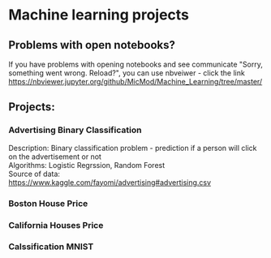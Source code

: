 # Machine learning projects

## Problems with open notebooks?
If you have problems with opening notebooks and see communicate "Sorry, something went wrong. Reload?", you can use nbveiwer - click the link https://nbviewer.jupyter.org/github/MicMod/Machine_Learning/tree/master/

## Projects:

### Advertising Binary Classification
Description: Binary classification problem - prediction if a person will click on the advertisement or not </br>
Algorithms: Logistic Regrssion, Random Forest </br>
Source of data: https://www.kaggle.com/fayomi/advertising#advertising.csv </br>

### Boston House Price


### California Houses Price


### Calssification MNIST

